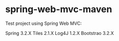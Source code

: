 spring-web-mvc-maven
=====================================================

Test project using Spring Web MVC:

Spring    3.2.X
Tiles     2.1.X
Log4J     1.2.X
Bootstrao 3.2.X

